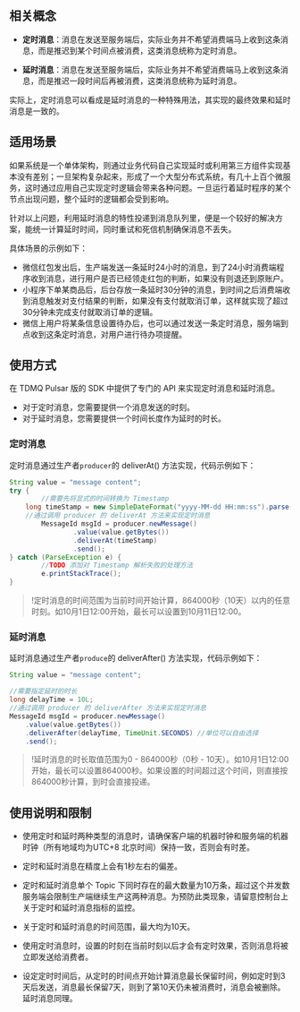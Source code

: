 ## 相关概念
- **定时消息**：消息在发送至服务端后，实际业务并不希望消费端马上收到这条消息，而是推迟到某个时间点被消费，这类消息统称为定时消息。

- **延时消息**：消息在发送至服务端后，实际业务并不希望消费端马上收到这条消息，而是推迟一段时间后再被消费，这类消息统称为延时消息。

实际上，定时消息可以看成是延时消息的一种特殊用法，其实现的最终效果和延时消息是一致的。

## 适用场景
如果系统是一个单体架构，则通过业务代码自己实现延时或利用第三方组件实现基本没有差别；一旦架构复杂起来，形成了一个大型分布式系统，有几十上百个微服务，这时通过应用自己实现定时逻辑会带来各种问题。一旦运行着延时程序的某个节点出现问题，整个延时的逻辑都会受到影响。

针对以上问题，利用延时消息的特性投递到消息队列里，便是一个较好的解决方案，能统一计算延时时间，同时重试和死信机制确保消息不丢失。

具体场景的示例如下：
- 微信红包发出后，生产端发送一条延时24小时的消息，到了24小时消费端程序收到消息，进行用户是否已经领走红包的判断，如果没有则退还到原账户。
- 小程序下单某商品后，后台存放一条延时30分钟的消息，到时间之后消费端收到消息触发对支付结果的判断，如果没有支付就取消订单，这样就实现了超过30分钟未完成支付就取消订单的逻辑。
- 微信上用户将某条信息设置待办后，也可以通过发送一条定时消息，服务端到点收到这条定时消息，对用户进行待办项提醒。



## 使用方式
在 TDMQ Pulsar 版的 SDK 中提供了专门的 API 来实现定时消息和延时消息。
- 对于定时消息，您需要提供一个消息发送的时刻。
- 对于延时消息，您需要提供一个时间长度作为延时的时长。

### 定时消息
定时消息通过生产者`producer`的 deliverAt() 方法实现，代码示例如下：
```java
String value = "message content";
try {
		//需要先将显式的时间转换为 Timestamp
  	long timeStamp = new SimpleDateFormat("yyyy-MM-dd HH:mm:ss").parse("2020-11-11 00:00:00").getTime();
  	//通过调用 producer 的 deliverAt 方法来实现定时消息
		MessageId msgId = producer.newMessage()
				.value(value.getBytes())
				.deliverAt(timeStamp)
				.send();
} catch (ParseException e) {
		//TODO 添加对 Timestamp 解析失败的处理方法
		e.printStackTrace();
}
```

>!定时消息的时间范围为当前时间开始计算，864000秒（10天）以内的任意时刻。如10月1日12:00开始，最长可以设置到10月11日12:00。

### 延时消息
延时消息通过生产者`produce`的 deliverAfter() 方法实现，代码示例如下：
```java
String value = "message content";

//需要指定延时的时长
long delayTime = 10L;
//通过调用 producer 的 deliverAfter 方法来实现定时消息
MessageId msgId = producer.newMessage()
    .value(value.getBytes())
    .deliverAfter(delayTime, TimeUnit.SECONDS) //单位可以自由选择
    .send();
```

>!延时消息的时长取值范围为0 - 864000秒（0秒 - 10天）。如10月1日12:00开始，最长可以设置864000秒。如果设置的时间超过这个时间，则直接按864000秒计算，到时会直接投递。



## 使用说明和限制
- 使用定时和延时两种类型的消息时，请确保客户端的机器时钟和服务端的机器时钟（所有地域均为UTC+8 北京时间）保持一致，否则会有时差。

- 定时和延时消息在精度上会有1秒左右的偏差。

- 定时和延时消息单个 Topic 下同时存在的最大数量为10万条，超过这个并发数服务端会限制生产端继续生产这两种消息。为预防此类现象，请留意控制台上关于定时和延时消息指标的监控。

- 关于定时和延时消息的时间范围，最大均为10天。

- 使用定时消息时，设置的时刻在当前时刻以后才会有定时效果，否则消息将被立即发送给消费者。

- 设定定时时间后，从定时的时间点开始计算消息最长保留时间，例如定时到3天后发送，消息最长保留7天，则到了第10天仍未被消费时，消息会被删除。延时消息同理。

  

